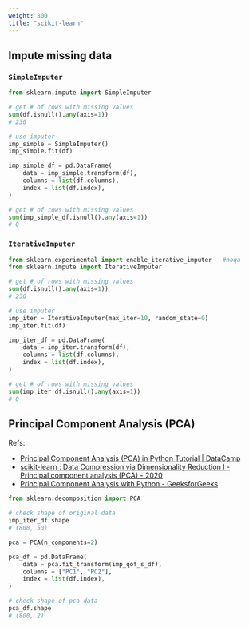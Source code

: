 ```yaml
---
weight: 800
title: "scikit-learn"
---
```

## Impute missing data

### `SimpleImputer`

```python
from sklearn.impute import SimpleImputer

# get # of rows with missing values
sum(df.isnull().any(axis=1))
# 230

# use imputer
imp_simple = SimpleImputer()
imp_simple.fit(df)

imp_simple_df = pd.DataFrame(
    data = imp_simple.transform(df),
    columns = list(df.columns),
    index = list(df.index),
)

# get # of rows with missing values
sum(imp_simple_df.isnull().any(axis=1))
# 0
```

### `IterativeImputer`

```python
from sklearn.experimental import enable_iterative_imputer   #noqa
from sklearn.impute import IterativeImputer

# get # of rows with missing values
sum(df.isnull().any(axis=1))
# 230

# use imputer
imp_iter = IterativeImputer(max_iter=10, random_state=0)
imp_iter.fit(df)

imp_iter_df = pd.DataFrame(
    data = imp_iter.transform(df),
    columns = list(df.columns),
    index = list(df.index),
)

# get # of rows with missing values
sum(imp_iter_df.isnull().any(axis=1))
# 0
```

## Principal Component Analysis \(PCA\)

Refs: 

- [Principal Component Analysis (PCA) in Python Tutorial | DataCamp](https://www.datacamp.com/tutorial/principal-component-analysis-in-python)
- [scikit-learn : Data Compression via Dimensionality Reduction I - Principal component analysis (PCA) - 2020](https://www.bogotobogo.com/python/scikit-learn/scikit_machine_learning_Data_Compresssion_via_Dimensionality_Reduction_1_Principal_component_analysis%20_PCA.php)
- [Principal Component Analysis with Python - GeeksforGeeks](https://www.geeksforgeeks.org/principal-component-analysis-with-python/)


```python
from sklearn.decomposition import PCA

# check shape of original data
imp_iter_df.shape
# (800, 50)

pca = PCA(n_components=2)

pca_df = pd.DataFrame(
    data = pca.fit_transform(imp_qof_s_df),
    columns = ["PC1", "PC2"],
    index = list(df.index),
)

# check shape of pca data
pca_df.shape
# (800, 2)
```
